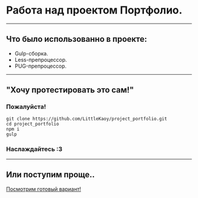 # Работа над проектом Портфолио.
____

## Что было использованно в проекте:
- Gulp-сборка.
- Less-препроцессор.
- PUG-препроцессор.

____

## "Хочу протестировать это сам!"
### Пожалуйста!

```
git clone https://github.com/LittleKaoy/project_portfolio.git
cd project_portfolio
npm i
gulp
```

### Наслаждайтесь :3
____

## Или поступим проще..
[Посмотрим готовый вариант!](https://littlekaoy.github.io/portfolio/)

